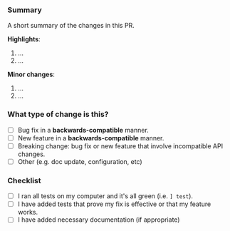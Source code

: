 ### Summary

A short summary of the changes in this PR.

**Highlights**:
1. ...
2. ...

**Minor changes**:
1. ...
2. ...

### What type of change is this?

- [ ] Bug fix in a **backwards-compatible** manner.
- [ ] New feature in a **backwards-compatible** manner.
- [ ] Breaking change: bug fix or new feature that involve incompatible API changes.
- [ ] Other (e.g. doc update, configuration, etc)

### Checklist

- [ ] I ran all tests on my computer and it's all green (i.e. `] test`).
- [ ] I have added tests that prove my fix is effective or that my feature works.
- [ ] I have added necessary documentation (if appropriate)
